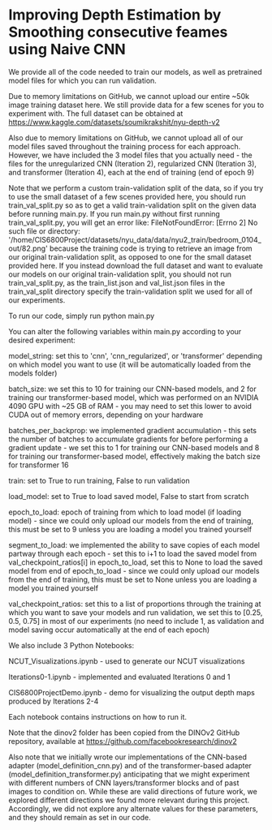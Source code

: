 # Improving Depth Estimation by Smoothing consecutive feames using Naive CNN

We provide all of the code needed to train our models, as well as pretrained model files for which you can run validation.

Due to memory limitations on GitHub, we cannot upload our entire ~50k image training dataset here. We still provide data for a few scenes for you to experiment with. The full dataset can be obtained at https://www.kaggle.com/datasets/soumikrakshit/nyu-depth-v2

Also due to memory limitations on GitHub, we cannot upload all of our model files saved throughout the training process for each approach. However, we have included the 3 model files that you actually need - the files for the unregularized CNN (Iteration 2), regularized CNN (Iteration 3), and transformer (Iteration 4), each at the end of training (end of epoch 9)

Note that we perform a custom train-validation split of the data, so if you try to use the small dataset of a few scenes provided here, you should run train_val_split.py so as to get a valid train-validation split on the given data before running main.py. If you run main.py without first running train_val_split.py, you will get an error like: FileNotFoundError: [Errno 2] No such file or directory: '/home/CIS6800Project/datasets/nyu_data/data/nyu2_train/bedroom_0104_out/82.png' because the training code is trying to retrieve an image from our original train-validation split, as opposed to one for the small dataset provided here. If you instead download the full dataset and want to evaluate our models on our original train-validation split, you should not run train_val_split.py, as the train_list.json and val_list.json files in the train_val_split directory specify the train-validation split we used for all of our experiments.

To run our code, simply run python main.py

You can alter the following variables within main.py according to your desired experiment:

model_string: set this to 'cnn', 'cnn_regularized', or 'transformer' depending on which model you want to use (it will be automatically loaded from the models folder)

batch_size: we set this to 10 for training our CNN-based models, and 2 for training our transformer-based model, which was performed on an NVIDIA 4090 GPU with ~25 GB of RAM - you may need to set this lower to avoid CUDA out of memory errors, depending on your hardware

batches_per_backprop: we implemented gradient accumulation - this sets the number of batches to accumulate gradients for before performing a gradient update - we set this to 1 for training our CNN-based models and 8 for training our transformer-based model, effectively making the batch size for transformer 16

train: set to True to run training, False to run validation

load_model: set to True to load saved model, False to start from scratch

epoch_to_load: epoch of training from which to load model (if loading model) - since we could only upload our models from the end of training, this must be set to 9 unless you are loading a model you trained yourself

segment_to_load: we implemented the ability to save copies of each model partway through each epoch - set this to i+1 to load the saved model from val_checkpoint_ratios[i] in epoch_to_load, set this to None to load the saved model from end of epoch_to_load - since we could only upload our models from the end of training, this must be set to None unless you are loading a model you trained yourself

val_checkpoint_ratios: set this to a list of proportions through the training at which you want to save your models and run validation, we set this to [0.25, 0.5, 0.75] in most of our experiments (no need to include 1, as validation and model saving occur automatically at the end of each epoch)

We also include 3 Python Notebooks:

NCUT_Visualizations.ipynb - used to generate our NCUT visualizations

Iterations0-1.ipynb - implemented and evaluated Iterations 0 and 1

CIS6800ProjectDemo.ipynb - demo for visualizing the output depth maps produced by Iterations 2-4

Each notebook contains instructions on how to run it.

Note that the dinov2 folder has been copied from the DINOv2 GitHub repository, available at https://github.com/facebookresearch/dinov2

Also note that we initially wrote our implementations of the CNN-based adapter (model_definition_cnn.py) and of the transformer-based adapter (model_definition_transformer.py) anticipating that we might experiment with different numbers of CNN layers/transformer blocks and of past images to condition on. While these are valid directions of future work, we explored different directions we found more relevant during this project. Accordingly, we did not explore any alternate values for these parameters, and they should remain as set in our code.
